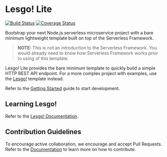 # Lesgo! Lite

[![Build Status](https://travis-ci.org/reflex-media/lesgo-lite.svg?branch=master)](https://travis-ci.org/reflex-media/lesgo-lite)
[![Coverage Status](https://coveralls.io/repos/github/reflex-media/lesgo-lite/badge.svg?branch=master)](https://coveralls.io/github/reflex-media/lesgo-lite?branch=master)

Bootstrap your next Node.js serverless microservice project with a bare minimum lightweight template built on top of the Serverless Framework.

> **NOTE:** This is not an introduction to the Serverless Framework. You would already need to know how Serverless Framework works prior to using of this template.

Lesgo! Lite provides the bare minimum template to quickly build a simple HTTP REST API endpoint. For a more complex project with examples, use the [Lesgo!](https://github.com/reflex-media/lesgo) template instead.

Refer to the [Getting Started](https://reflex-media.github.io/lesgo-docs/getting-started/installation/) guide to start development.

## Learning Lesgo!

Refer to the [Lesgo! Documentation](https://reflex-media.github.io/lesgo-docs).

## Contribution Guidelines

To encourage active collaboration, we encourage and accept Pull Requests. Refer to the [Documentation](https://reflex-media.github.io/lesgo-docs/contributing/) to learn more on how to contribute.
